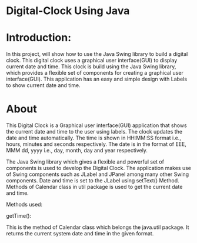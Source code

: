 # Digital-Clock Using Java

# Introduction:

In this project, will show how to use the Java Swing library to build a digital clock. This digital clock uses a graphical user interface(GUI) to display current date and time. This clock is build using the Java Swing library, which provides a flexible set of components for creating a graphical user interface(GUI). This application has an easy and simple design with Labels to show current date and time.

# About

This Digital Clock is a Graphical user interface(GUI) application that shows the current date and time to the user using labels. The clock updates the date and time automatically. The time is shown in HH:MM:SS format i.e., hours, minutes and seconds respectively. The date is in the format of EEE, MMM dd, yyyy i.e., day, month, day and year respectively.

The Java Swing library which gives a flexible and powerful set of components is used to develop the Digital Clock. The application makes use of Swing components such as JLabel and JPanel among many other Swing components. Date and time is set to the JLabel using setText() Method. Methods of Calendar class in util package is used to get the current date and time. 

Methods used:

getTime():

This is the method of Calendar class which belongs the java.util package. It returns the current system date and time in the given format.
